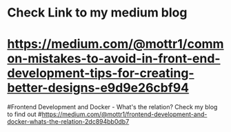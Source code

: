 # Check Link to my medium blog
# https://medium.com/@mottr1/common-mistakes-to-avoid-in-front-end-development-tips-for-creating-better-designs-e9d9e26cbf94

#Frontend Development and Docker - What's the relation? Check my blog to find out 
#https://medium.com/@mottr1/frontend-development-and-docker-whats-the-relation-2dc894bb0db7
